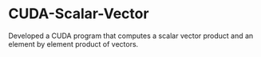 # CUDA-Scalar-Vector
Developed a CUDA program that computes a scalar vector product and an element by element product of vectors. 
